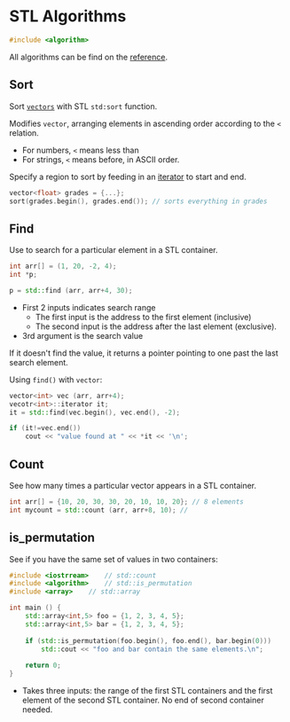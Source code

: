 # STL Algorithms
```c++
#include <algorithm>
```
All algorithms can be find on the [reference](http://www.cplusplus.com/reference/algorithm/). 
## Sort
Sort [`vectors`](STL%20Containers.md#Vector) with STL `std:sort` function.

Modifies `vector`, arranging elements in ascending order according to the `<` relation.
- For numbers, `<` means less than
- For strings, `<` means before, in ASCII order.

Specify a region to sort by feeding in an [iterator](STL%20Containers.md#Iterators) to start and end.
```c++
vector<float> grades = {...};
sort(grades.begin(), grades.end()); // sorts everything in grades
```

## Find
Use to search for a particular element in a STL container.
```c++
int arr[] = (1, 20, -2, 4);
int *p;

p = std::find (arr, arr+4, 30); 
```
- First 2 inputs indicates search range
	- The first input is the address to the first element (inclusive)
	- The second input is the address after the last element (exclusive).
- 3rd argument is the search value

If it doesn't find the value, it returns a pointer pointing to one past the last search element. 	

Using `find()` with `vector`:
```c++
vector<int> vec (arr, arr+4);
vecotr<int>::iterator it;
it = std::find(vec.begin(), vec.end(), -2);

if (it!=vec.end())
	cout << "value found at " << *it << '\n';
```

## Count
See how many times a particular vector appears in a STL container.
``` c++
int arr[] = {10, 20, 30, 30, 20, 10, 10, 20}; // 8 elements
int mycount = std::count (arr, arr+8, 10); // 
```

## is_permutation
See if you have the same set of values in two containers: 
```c++
#include <iostrream>	// std::count
#include <algorithm> 	// std::is_permutation
#include <array>	// std::array

int main () {
	std::array<int,5> foo = {1, 2, 3, 4, 5};
	std::array<int,5> bar = {1, 2, 3, 4, 5};
	
	if (std::is_permutation(foo.begin(), foo.end(), bar.begin(0)))
		std::cout << "foo and bar contain the same elements.\n";
	
	return 0; 
}
```
- Takes three inputs: the range of the first STL containers and the first element of the second STL container. No end of second container needed.